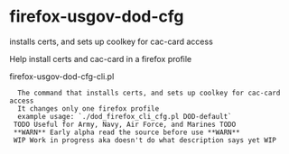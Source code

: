 # firefox-usgov-dod-cfg
installs certs, and sets up coolkey for cac-card access

Help install certs and cac-card in a firefox profile

firefox-usgov-dod-cfg-cli.pl
```
  The command that installs certs, and sets up coolkey for cac-card access
  It changes only one firefox profile
  example usage: `./dod_firefox_cli_cfg.pl DOD-default`
 TODO Useful for Army, Navy, Air Force, and Marines TODO
 **WARN** Early alpha read the source before use **WARN**
 WIP Work in progress aka doesn't do what description says yet WIP
 ```
